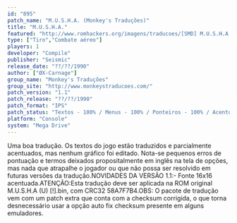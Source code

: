 ```yaml
---
id: "895"
patch_name: "M.U.S.H.A. (Monkey's Traduções)"
title: "M.U.S.H.A."
featured: "http://www.romhackers.org/imagens/traducoes/[SMD] M.U.S.H.A - Monkey's Traduções - 1.png"
type: ["Tiro","Combate aéreo"]
players: 1
developer: "Compile"
publisher: "Seismic"
release_date: "??/??/1990"
author: ["ØX-Carnage"]
group_name: "Monkey's Traduções"
group_site: "http://www.monkeystraducoes.com/"
patch_version: "1.1"
patch_release: "??/??/1990"
patch_format: "IPS"
patch_status: "Textos - 100% / Menus - 100% / Ponteiros - 100% / Acentos - 50% / Gráficos - 0%"
platform: "Console"
system: "Mega Drive"
---
```


Uma boa tradução. Os textos do jogo estão traduzidos e parcialmente acentuados, mas nenhum gráfico foi editado. Nota-se pequenos erros de pontuação e termos deixados propositalmente em inglês na tela de opções, mas nada que atrapalhe o jogador ou que não possa ser resolvido em futuras versões da tradução.NOVIDADES DA VERSÃO 1.1:- Fonte 16x16 acentuada.ATENÇÃO:Esta tradução deve ser aplicada na ROM original M.U.S.H.A (U) [!].bin, com CRC32 58A7F7B4.OBS: O pacote de tradução vem com um patch extra que conta com a checksum corrigida, o que torna desnecessário usar a opção auto fix checksum presente em alguns emuladores.